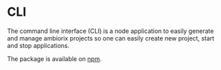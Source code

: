 # CLI

The command line interface (CLI) is a node application to
easily generate and manage ambiorix projects so one can 
easily create new project, start and stop applications.

The package is available on [npm](https://www.npmjs.com/package/ambiorix-cli).
